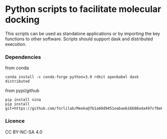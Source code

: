 # Python scripts to facilitate molecular docking

This scripts can be used as standalone applications or by importing the key functions to other software. Scripts should support dask and distributed execution.

### Dependencies

from conda
```
conda install -c conda-forge python=3.9 rdkit openbabel dask distributed
```

from pypi/github
```
pip install vina
pip install git+https://github.com/forlilab/Meeko@7b1a60d9451eabaeb16b08a4a497cf8e695acc63
```

### Licence
CC BY-NC-SA 4.0
